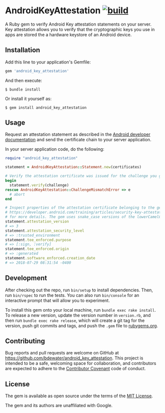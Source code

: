 # AndroidKeyAttestation [![build](https://github.com/bdewater/android_key_attestation/actions/workflows/ci.yml/badge.svg)](https://github.com/bdewater/android_key_attestation/actions/workflows/ci.yml)

A Ruby gem to verify Android Key attestation statements on your server. Key attestation allows you to verify that the
cryptographic keys you use in apps are stored the a hardware keystore of an Android device.

## Installation

Add this line to your application's Gemfile:

```ruby
gem 'android_key_attestation'
```

And then execute:

    $ bundle install

Or install it yourself as:

    $ gem install android_key_attestation

## Usage

Request an attestation statement as described in the [Android developer documentation](https://developer.android.com/training/articles/security-key-attestation#verifying) and send the certificate chain to your server application.

In your server application code, do the following:

```ruby
require "android_key_attestation"

statement = AndroidKeyAttestation::Statement.new(certificates)

# Verify the attestation certificate was issued for the challenge you generated
begin
  statement.verify(challenge)
rescue AndroidKeyAttestation::ChallengeMismatchError => e
  # abort
end

# Inspect properties of the attestation certificate belonging to the generated key pair, see
# https://developer.android.com/training/articles/security-key-attestation#certificate_schema_keydescription
# for more details. The gem uses snake_case versions of the lowerCamelCase names in the above link. 
statement.attestation_version
# => 3
statement.attestation_security_level
# => :trusted_environment
statement.tee_enforced.purpose
# => [:sign, :verify]
statement.tee_enforced.origin
# => :generated
statement.software_enforced.creation_date
# => 2018-07-29 08:31:54 -0400
```

## Development

After checking out the repo, run `bin/setup` to install dependencies. Then, run `bin/rspec` to run the tests. You can also run `bin/console` for an interactive prompt that will allow you to experiment.

To install this gem onto your local machine, run `bundle exec rake install`. To release a new version, update the version number in `version.rb`, and then run `bundle exec rake release`, which will create a git tag for the version, push git commits and tags, and push the `.gem` file to [rubygems.org](https://rubygems.org).

## Contributing

Bug reports and pull requests are welcome on GitHub at https://github.com/bdewater/android_key_attestation. This project is intended to be a safe, welcoming space for collaboration, and contributors are expected to adhere to the [Contributor Covenant](http://contributor-covenant.org) code of conduct.

## License

The gem is available as open source under the terms of the [MIT License](https://opensource.org/licenses/MIT).

The gem and its authors are unaffiliated with Google.
